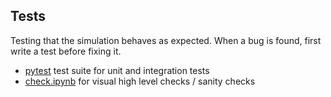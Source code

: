 ## Tests

Testing that the simulation behaves as expected.
When a bug is found, first write a test before fixing it.

- [pytest](https://docs.pytest.org/) test suite for unit and integration tests
- [check.ipynb](./check.ipynb) for visual high level checks / sanity checks
